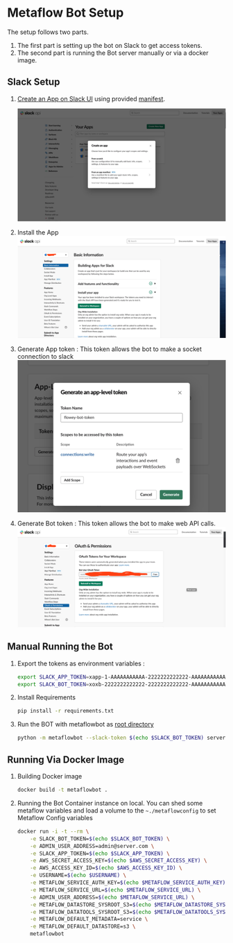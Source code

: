 # Metaflow Bot Setup

The setup follows two parts.
1. The first part is setting up the bot on Slack to get access tokens.
2. The second part is running the Bot server manually or via a docker image.
## Slack Setup

1. [Create an App on Slack UI](https://api.slack.com/apps) using provided [manifest](../manifest.yml).

    ![](images/slacksetup.png)

2. Install the App
    ![](images/app_install.png)

3. Generate App token : This token allows the bot to make a socket connection to slack
    ![](images/app-token.png)

4. Generate Bot token : This token allows the bot to make web API calls.
    ![](images/bot-token.png)

## Manual Running the Bot

1. Export the tokens as environment variables :
    ```sh
    export SLACK_APP_TOKEN=xapp-1-AAAAAAAAAAA-2222222222222-AAAAAAAAAAAAAAAAAAAAAAAAAAAAAAAAAAAAAAAAAAAAAAAAAAAAAAAAAAAAAAAA
    export SLACK_BOT_TOKEN=xoxb-2222222222222-2222222222222-AAAAAAAAAAAAAAAAAAAAAAAA
    ```
2. Install Requirements
    ```sh
    pip install -r requirements.txt
    ```

3. Run the BOT with metaflowbot as [root directory](../)
    ```sh
    python -m metaflowbot --slack-token $(echo $SLACK_BOT_TOKEN) server --admin me@server.com --new-admin-thread
    ```

## Running Via Docker Image

1. Building Docker image

    ```sh
    docker build -t metaflowbot .
    ```
2. Running the Bot Container instance on local. You can shed some metaflow variables and load a volume to the `~./metaflowconfig` to set Metaflow Config variables
    ```sh
    docker run -i -t --rm \
        -e SLACK_BOT_TOKEN=$(echo $SLACK_BOT_TOKEN) \
        -e ADMIN_USER_ADDRESS=admin@server.com \
        -e SLACK_APP_TOKEN=$(echo $SLACK_APP_TOKEN) \
        -e AWS_SECRET_ACCESS_KEY=$(echo $AWS_SECRET_ACCESS_KEY) \
        -e AWS_ACCESS_KEY_ID=$(echo $AWS_ACCESS_KEY_ID) \
        -e USERNAME=$(echo $USERNAME) \
        -e METAFLOW_SERVICE_AUTH_KEY=$(echo $METAFLOW_SERVICE_AUTH_KEY) \
        -e METAFLOW_SERVICE_URL=$(echo $METAFLOW_SERVICE_URL) \
        -e ADMIN_USER_ADDRESS=$(echo $METAFLOW_SERVICE_URL) \
        -e METAFLOW_DATASTORE_SYSROOT_S3=$(echo $METAFLOW_DATASTORE_SYSROOT_S3) \
        -e METAFLOW_DATATOOLS_SYSROOT_S3=$(echo $METAFLOW_DATATOOLS_SYSROOT_S3) \
        -e METAFLOW_DEFAULT_METADATA=service \
        -e METAFLOW_DEFAULT_DATASTORE=s3 \
        metaflowbot
    ```

